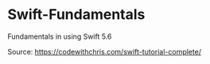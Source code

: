 # Swift-Fundamentals
Fundamentals in using Swift 5.6

Source:
https://codewithchris.com/swift-tutorial-complete/
